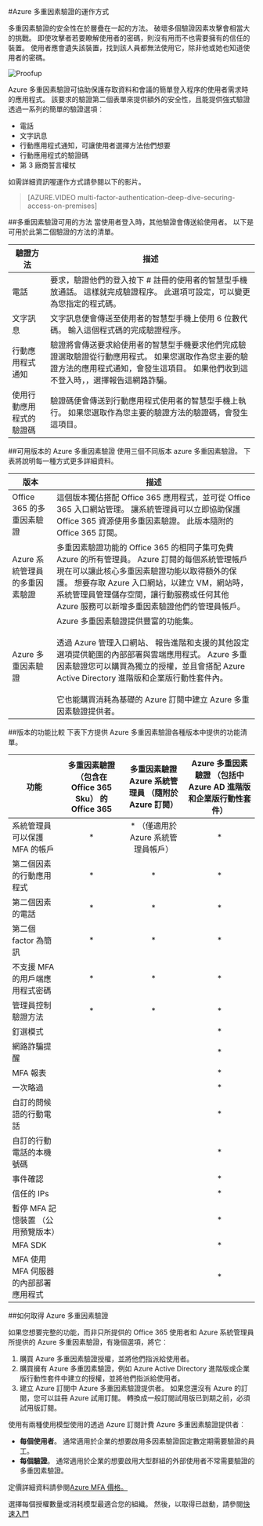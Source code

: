 <properties 
    pageTitle="Azure 多重因素驗證-其運作方式"
    description="Azure 多重因素驗證可協助保護存取資料和會議的簡單登入程序的使用者需求時的應用程式。 該要求的驗證第二個表單來提供額外的安全性，且能提供強式驗證透過一系列的簡單的驗證選項。"
    services="multi-factor-authentication"
    documentationCenter=""
    authors="kgremban"
    manager="femila"
    editor="curtland"/>

<tags
    ms.service="multi-factor-authentication"
    ms.workload="identity"
    ms.tgt_pltfrm="na"
    ms.devlang="na"
    ms.topic="article"
    ms.date="08/04/2016"
    ms.author="kgremban"/>

#<a name="how-azure-multi-factor-authentication-works"></a>Azure 多重因素驗證的運作方式

多重因素驗證的安全性在於層疊在一起的方法。 破壞多個驗證因素攻擊會相當大的挑戰。 即使攻擊者若要瞭解使用者的密碼，則沒有用而不也需要擁有的信任的裝置。 使用者應會遺失該裝置，找到該人員都無法使用它，除非他或她也知道使用者的密碼。

![Proofup](./media/multi-factor-authentication-how-it-works/howitworks.png)



Azure 多重因素驗證可協助保護存取資料和會議的簡單登入程序的使用者需求時的應用程式。  該要求的驗證第二個表單來提供額外的安全性，且能提供強式驗證透過一系列的簡單的驗證選項︰

- 電話
- 文字訊息
- 行動應用程式通知，可讓使用者選擇方法他們想要
- 行動應用程式的驗證碼
- 第 3 廠商誓言權杖

如需詳細資訊喔運作方式請參閱以下的影片。

>[AZURE.VIDEO multi-factor-authentication-deep-dive-securing-access-on-premises]

##<a name="methods-available-for-multi-factor-authentication"></a>多重因素驗證可用的方法
當使用者登入時，其他驗證會傳送給使用者。  以下是可用於此第二個驗證的方法的清單。

驗證方法  | 描述
------------- | ------------- |
電話 | 要求，驗證他們的登入按下 # 註冊的使用者的智慧型手機放通話。  這樣就完成驗證程序。  此選項可設定，可以變更為您指定的程式碼。
文字訊息 | 文字訊息便會傳送至使用者的智慧型手機上使用 6 位數代碼。  輸入這個程式碼的完成驗證程序。
行動應用程式通知 | 驗證將會傳送要求給使用者的智慧型手機要求他們完成驗證選取驗證從行動應用程式。 如果您選取作為您主要的驗證方法的應用程式通知，會發生這項目。  如果他們收到這不登入時，，選擇報告這網路詐騙。
使用行動應用程式的驗證碼 | 驗證碼便會傳送到行動應用程式使用者的智慧型手機上執行。  如果您選取作為您主要的驗證方法的驗證碼，會發生這項目。


##<a name="available-versions-of-azure-multi-factor-authentication"></a>可用版本的 Azure 多重因素驗證
使用三個不同版本 azure 多重因素驗證。  下表將說明每一種方式更多詳細資料。

版本  | 描述
------------- | ------------- |
Office 365 的多重因素驗證 | 這個版本獨佔搭配 Office 365 應用程式，並可從 Office 365 入口網站管理。 讓系統管理員可以立即協助保護 Office 365 資源使用多重因素驗證。  此版本隨附的 Office 365 訂閱。
Azure 系統管理員的多重因素驗證 | 多重因素驗證功能的 Office 365 的相同子集可免費 Azure 的所有管理員。 Azure 訂閱的每個系統管理帳戶現在可以讓此核心多重因素驗證功能以取得額外的保護。 想要存取 Azure 入口網站，以建立 VM，網站時，系統管理員管理儲存空間，讓行動服務或任何其他 Azure 服務可以新增多重因素驗證他們的管理員帳戶。
Azure 多重因素驗證 | Azure 多重因素驗證提供豐富的功能集。 <br><br>透過 Azure 管理入口網站、 報告進階和支援的其他設定選項提供範圍的內部部署與雲端應用程式。 Azure 多重因素驗證您可以購買為獨立的授權，並且會搭配 Azure Active Directory 進階版和企業版行動性套件內。 <br><br>它也能購買消耗為基礎的 Azure 訂閱中建立 Azure 多重因素驗證提供者。
##<a name="feature-comparison-of-versions"></a>版本的功能比較
下表下方提供 Azure 多重因素驗證各種版本中提供的功能清單。


功能  | 多重因素驗證 （包含在 Office 365 Sku） 的 Office 365|多重因素驗證 Azure 系統管理員 （隨附於 Azure 訂閱） | Azure 多重因素驗證 （包括中 Azure AD 進階版和企業版行動性套件）
------------- | :-------------: |:-------------: |:-------------: |
系統管理員可以保護 MFA 的帳戶| * | * （僅適用於 Azure 系統管理員帳戶）|*
第二個因素的行動應用程式|* | * | *
第二個因素的電話|* | * | *
第二個 factor 為簡訊|* | * | *
不支援 MFA 的用戶端應用程式密碼|* | * | *
管理員控制驗證方法| *| *| *
釘選模式| | | *
網路詐騙提醒| | | *
MFA 報表| | | *
一次略過| | | *
自訂的問候語的行動電話| | | *
自訂的行動電話的本機號碼| | | *
事件確認| | | *
信任的 IPs| | | *
暫停 MFA 記憶裝置 （公用預覽版本）| | | *
MFA SDK| | | *
MFA 使用 MFA 伺服器的內部部署應用程式| | | *


##<a name="how-to-get-azure-multi-factor-authentication"></a>如何取得 Azure 多重因素驗證

如果您想要完整的功能，而非只所提供的 Office 365 使用者和 Azure 系統管理員所提供的 Azure 多重因素驗證，有幾個選項，將它︰

1.  購買 Azure 多重因素驗證授權，並將他們指派給使用者。
2.  購買擁有 Azure 多重因素驗證，例如 Azure Active Directory 進階版或企業版行動性套件中建立的授權，並將他們指派給使用者。
3.  建立 Azure 訂閱中 Azure 多重因素驗證提供者。 如果您還沒有 Azure 的訂閱，您可以註冊 Azure 試用訂閱。 轉換成一般訂閱試用版已到期之前，必須試用版訂閱。

使用有兩種使用模型使用的透過 Azure 訂閱計費 Azure 多重因素驗證提供者︰


- **每個使用者**。 通常適用於企業的想要啟用多因素驗證固定數定期需要驗證的員工。
- **每個驗證**。 通常適用於企業的想要啟用大型群組的外部使用者不常需要驗證的多重因素驗證。

定價詳細資料請參閱[Azure MFA 價格。](https://azure.microsoft.com/pricing/details/multi-factor-authentication/)

選擇每個授權數量或消耗模型最適合您的組織。   然後，以取得已啟動，請參閱[快速入門](multi-factor-authentication-get-started.md)
